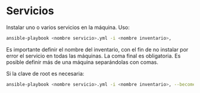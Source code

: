 # Servicios

Instalar uno o varios servicios en la máquina. Uso:

```bash
ansible-playbook <nombre servicio>.yml -i <nombre inventario>,
```

Es importante definir el nombre del inventario, con el fin de no instalar por error el servicio en todas las máquinas.
La coma final es obligatoria. Es posible definir más de una máquina separándolas con comas.

Si la clave de root es necesaria:

```bash
ansible-playbook <nombre servicio>.yml -i <nombre inventario>, --become --ask-become-pass
```
